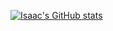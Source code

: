 [![Isaac's GitHub stats](https://github-readme-stats.vercel.app/api?username=itsisaac19&hide=contribs,prs,issues&theme=dark)]()

<!---
itsisaac19/itsisaac19 is a ✨ special ✨ repository because its `README.md` (this file) appears on your GitHub profile.
You can click the Preview link to take a look at your changes.
--->
